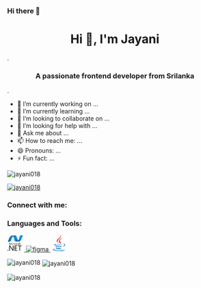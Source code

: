 ### Hi there 👋
<!--GO TO IJSE Page [IJSE](https://www.ijse.lk/).
VISIT [Google](https://www.google.lk/)
-->
<!--
**jayani018/jayani018** is a ✨ _special_ ✨ repository because its `README.md` (this file) appears on your GitHub profile.

Here are some ideas to get you started:
-->
<h1 align="center">Hi 👋, I'm Jayani</h1>.
<h3 align="center">A passionate frontend developer from Srilanka</h3>.

- 🔭 I’m currently working on ...
- 🌱 I’m currently learning ...
- 👯 I’m looking to collaborate on ...
- 🤔 I’m looking for help with ...
- 💬 Ask me about ...
- 📫 How to reach me: ...
- 😄 Pronouns: ...
- ⚡ Fun fact: ...


<p align="left"> <img src="https://komarev.com/ghpvc/?username=jayani018&label=Profile%20views&color=0e75b6&style=flat" alt="jayani018" /> </p>

<p align="left"> <a href="https://github.com/ryo-ma/github-profile-trophy"><img src="https://github-profile-trophy.vercel.app/?username=jayani018" alt="jayani018" /></a> </p>

<h3 align="left">Connect with me:</h3>
<p align="left">
</p>

<h3 align="left">Languages and Tools:</h3>
<p align="left"> <a href="https://dotnet.microsoft.com/" target="_blank" rel="noreferrer"> <img src="https://raw.githubusercontent.com/devicons/devicon/master/icons/dot-net/dot-net-original-wordmark.svg" alt="dotnet" width="40" height="40"/> </a> <a href="https://www.figma.com/" target="_blank" rel="noreferrer"> <img src="https://www.vectorlogo.zone/logos/figma/figma-icon.svg" alt="figma" width="40" height="40"/> </a> <a href="https://www.java.com" target="_blank" rel="noreferrer"> <img src="https://raw.githubusercontent.com/devicons/devicon/master/icons/java/java-original.svg" alt="java" width="40" height="40"/> </a> </p>

<p><img align="left" src="https://github-readme-stats.vercel.app/api/top-langs?username=jayani018&show_icons=true&locale=en&layout=compact" alt="jayani018" /></p>

<p>&nbsp;<img align="center" src="https://github-readme-stats.vercel.app/api?username=jayani018&show_icons=true&locale=en" alt="jayani018" /></p>

<p><img align="center" src="https://github-readme-streak-stats.herokuapp.com/?user=jayani018&" alt="jayani018" /></p>
